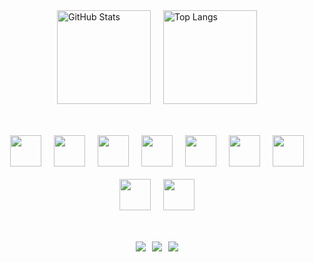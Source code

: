 <div style="display: flex; gap: 20px; justify-content: center; margin-bottom: 50px;"> 
  <img src="https://github-readme-stats.vercel.app/api?username=GuilhermeViana14&show_icons=true&theme=dark" alt="GitHub Stats" height="150"/> 
  <img src="https://github-readme-stats.vercel.app/api/top-langs/?username=GuilhermeViana14&layout=compact&theme=dark" alt="Top Langs" height="150"/> 
</div>

<div style="display: flex; gap: 20px; justify-content: center; flex-wrap: wrap; margin-bottom: 50px;"> 
  <img src="https://cdn.jsdelivr.net/gh/devicons/devicon/icons/javascript/javascript-original.svg" width="50" height="50"/> 
  <img src="https://cdn.jsdelivr.net/gh/devicons/devicon/icons/typescript/typescript-original.svg" width="50" height="50"/> 
  <img src="https://cdn.jsdelivr.net/gh/devicons/devicon/icons/python/python-original.svg" width="50" height="50"/> 
  <img src="https://cdn.jsdelivr.net/gh/devicons/devicon/icons/react/react-original.svg" width="50" height="50"/> 
  <img src="https://cdn.jsdelivr.net/gh/devicons/devicon/icons/fastapi/fastapi-original.svg" width="50" height="50"/> 
  <img src="https://cdn.jsdelivr.net/gh/devicons/devicon/icons/nodejs/nodejs-original.svg" width="50" height="50"/> 
  <img src="https://cdn.jsdelivr.net/gh/devicons/devicon/icons/html5/html5-original.svg" width="50" height="50"/> 
  <img src="https://cdn.jsdelivr.net/gh/devicons/devicon/icons/css3/css3-original.svg" width="50" height="50"/> 
  <img src="https://cdn.jsdelivr.net/gh/devicons/devicon/icons/java/java-original.svg" width="50" height="50"/> 
</div>

<div style="display: flex; gap: 10px; justify-content: center; flex-wrap: wrap; margin-bottom: 50px;"> 
  <a href="https://discord.com/guizin#5502"><img src="https://img.shields.io/badge/Discord-5865F2?style=for-the-badge&logo=discord&logoColor=white"/></a> 
  <a href="mailto:guilhermevianafilgueiras@gmail.com"><img src="https://img.shields.io/badge/Gmail-D14836?style=for-the-badge&logo=gmail&logoColor=white"/></a> 
  <a href="https://www.linkedin.com/in/guilherme-viana-4b5211234"><img src="https://img.shields.io/badge/LinkedIn-0A66C2?style=for-the-badge&logo=linkedin&logoColor=white"/></a> 
</div>
